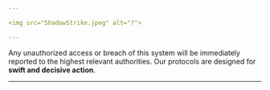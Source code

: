 ```yaml
---

<img src="ShadowStrike.jpeg" alt="?">

---
```


Any unauthorized access or breach of this system will be immediately reported to the highest relevant authorities. Our protocols are designed for **swift and decisive action**.

---

